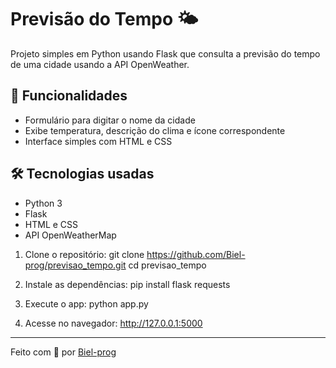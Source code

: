 # Previsão do Tempo 🌤️

Projeto simples em Python usando Flask que consulta a previsão do tempo de uma cidade usando a API OpenWeather.

## 🚀 Funcionalidades

- Formulário para digitar o nome da cidade
- Exibe temperatura, descrição do clima e ícone correspondente
- Interface simples com HTML e CSS

## 🛠️ Tecnologias usadas

- Python 3
- Flask
- HTML e CSS
- API OpenWeatherMap

1. Clone o repositório:
git clone https://github.com/Biel-prog/previsao_tempo.git
cd previsao_tempo

2. Instale as dependências:
pip install flask requests

3. Execute o app:
python app.py

4. Acesse no navegador:
http://127.0.0.1:5000

---

Feito com 💙 por [Biel-prog](https://github.com/Biel-prog)